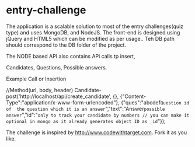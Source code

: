 # entry-challenge
The application is a scalable solution to most of the entry challenges(quiz type) and uses MongoDB, and NodeJS. The front-end is designed using jQuery and HTML5 which can be modified as per usage..
Teh DB path should correspond to the DB folder of the project.

The NODE based API also contains APi calls tp insert,

Candidates,
Questions,
Possible answers.

Example Call or Insertion

//Method(url, body, header)
Candidate-
post('http://localhost/api/create_candidate', {}, {"Content-Type":"application/x-www-form-urlencoded"}, {"ques":"abcdef`Question id of  the question which it is an answer`","text":"Answer`possible answer`","id":"`only to track your candidate by numbers // you can make it optional in mongo as it already generates object ID as _id`"});

The challenge is inspired by http://www.codewithtarget.com. 
Fork it as you like.



